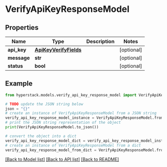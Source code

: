 # VerifyApiKeyResponseModel


## Properties

Name | Type | Description | Notes
------------ | ------------- | ------------- | -------------
**api_key** | [**ApiKeyVerifyFields**](ApiKeyVerifyFields.md) |  | [optional] 
**message** | **str** |  | [optional] 
**status** | **bool** |  | [optional] 

## Example

```python
from hyperstack.models.verify_api_key_response_model import VerifyApiKeyResponseModel

# TODO update the JSON string below
json = "{}"
# create an instance of VerifyApiKeyResponseModel from a JSON string
verify_api_key_response_model_instance = VerifyApiKeyResponseModel.from_json(json)
# print the JSON string representation of the object
print(VerifyApiKeyResponseModel.to_json())

# convert the object into a dict
verify_api_key_response_model_dict = verify_api_key_response_model_instance.to_dict()
# create an instance of VerifyApiKeyResponseModel from a dict
verify_api_key_response_model_from_dict = VerifyApiKeyResponseModel.from_dict(verify_api_key_response_model_dict)
```
[[Back to Model list]](../README.md#documentation-for-models) [[Back to API list]](../README.md#documentation-for-api-endpoints) [[Back to README]](../README.md)


